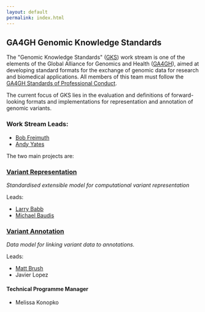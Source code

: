 ```yaml
---
layout: default
permalink: index.html
---
```

## GA4GH Genomic Knowledge Standards

The "Genomic Knowledge Standards" ([GKS](http://ga4gh-gks.github.io)) work stream is one of the elements of the Global Alliance for Genomics and Health ([GA4GH](http://ga4gh.org)), aimed at developing standard formats for the exchange of genomic data for research and biomedical applications.  All members of this team must follow the [GA4GH Standards of Professional Conduct]( https://docs.google.com/document/d/1fQbKUuk_sfnzU0kTHU71KYF1suzzHoZVhBfao9Omsj0/edit).

The current focus of GKS lies in the evaluation and definitions of forward-looking formats and implementations for representation and annotation of genomic variants.

### Work Stream Leads:
- [Bob Freimuth](http://www.mayo.edu/research/faculty/freimuth-robert-r-ph-d/bio-00027248)
- [Andy Yates](https://www.ebi.ac.uk/about/people/andy-yates)

The two main projects are:

### [Variant Representation](./variant_representation.html)

_Standardised extensible model for computational variant representation_

Leads:
- [Larry Babb](https://www.clinicalgenome.org/about/people/staff/larry-babb/)
- [Michael Baudis](http://www.imls.uzh.ch/en/research/baudis.html)

### [Variant Annotation](./variant_annotation.html)

_Data model for linking variant data to annotations._

Leads:
- [Matt Brush](http://www.ohsu.edu/xd/education/library/about/staff-directory/matthew-brush.cfm)
- Javier Lopez

#### Technical Programme Manager
- Melissa Konopko
